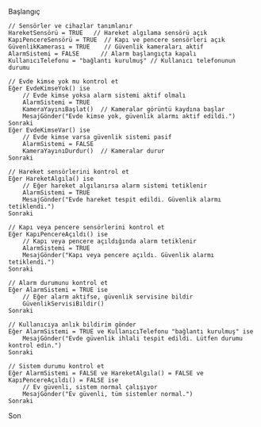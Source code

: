 Başlangıç

    // Sensörler ve cihazlar tanımlanır
    HareketSensörü = TRUE   // Hareket algılama sensörü açık
    KapıPencereSensörü = TRUE  // Kapı ve pencere sensörleri açık
    GüvenlikKamerası = TRUE    // Güvenlik kameraları aktif
    AlarmSistemi = FALSE      // Alarm başlangıçta kapalı
    KullanıcıTelefonu = "bağlantı kurulmuş" // Kullanıcı telefonunun durumu

    // Evde kimse yok mu kontrol et
    Eğer EvdeKimseYok() ise
        // Evde kimse yoksa alarm sistemi aktif olmalı
        AlarmSistemi = TRUE
        KameraYayınıBaşlat()  // Kameralar görüntü kaydına başlar
        MesajGönder("Evde kimse yok, güvenlik alarmı aktif edildi.")
    Sonraki
    Eğer EvdeKimseVar() ise
        // Evde kimse varsa güvenlik sistemi pasif
        AlarmSistemi = FALSE
        KameraYayınıDurdur()  // Kameralar durur
    Sonraki

    // Hareket sensörlerini kontrol et
    Eğer HareketAlgıla() ise
        // Eğer hareket algılanırsa alarm sistemi tetiklenir
        AlarmSistemi = TRUE
        MesajGönder("Evde hareket tespit edildi. Güvenlik alarmı tetiklendi.")
    Sonraki

    // Kapı veya pencere sensörlerini kontrol et
    Eğer KapıPencereAçıldı() ise
        // Kapı veya pencere açıldığında alarm tetiklenir
        AlarmSistemi = TRUE
        MesajGönder("Kapı veya pencere açıldı. Güvenlik alarmı tetiklendi.")
    Sonraki

    // Alarm durumunu kontrol et
    Eğer AlarmSistemi = TRUE ise
        // Eğer alarm aktifse, güvenlik servisine bildir
        GüvenlikServisiBildir()
    Sonraki

    // Kullanıcıya anlık bildirim gönder
    Eğer AlarmSistemi = TRUE ve KullanıcıTelefonu "bağlantı kurulmuş" ise
        MesajGönder("Evde güvenlik ihlali tespit edildi. Lütfen durumu kontrol edin.")
    Sonraki

    // Sistem durumu kontrol et
    Eğer AlarmSistemi = FALSE ve HareketAlgıla() = FALSE ve KapıPencereAçıldı() = FALSE ise
        // Ev güvenli, sistem normal çalışıyor
        MesajGönder("Ev güvenli, tüm sistemler normal.")
    Sonraki

Son
